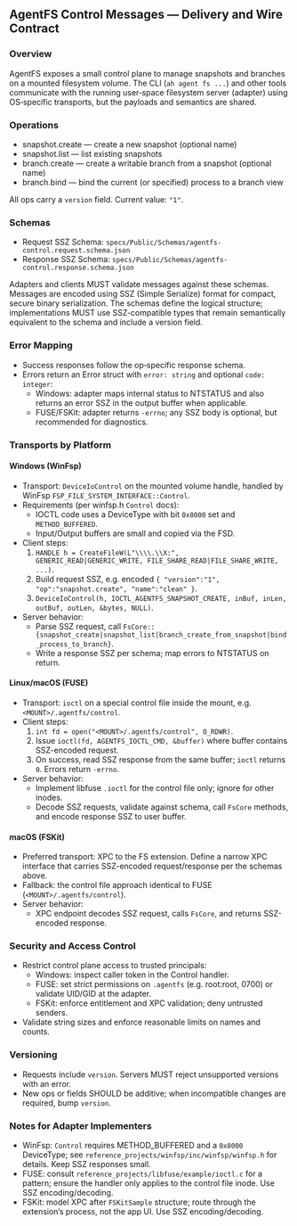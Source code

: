 ## AgentFS Control Messages — Delivery and Wire Contract

### Overview

AgentFS exposes a small control plane to manage snapshots and branches on a mounted filesystem volume. The CLI (`ah agent fs ...`) and other tools communicate with the running user‑space filesystem server (adapter) using OS‑specific transports, but the payloads and semantics are shared.

### Operations

- snapshot.create — create a new snapshot (optional name)
- snapshot.list — list existing snapshots
- branch.create — create a writable branch from a snapshot (optional name)
- branch.bind — bind the current (or specified) process to a branch view

All ops carry a `version` field. Current value: `"1"`.

### Schemas

- Request SSZ Schema: `specs/Public/Schemas/agentfs-control.request.schema.json`
- Response SSZ Schema: `specs/Public/Schemas/agentfs-control.response.schema.json`

Adapters and clients MUST validate messages against these schemas. Messages are encoded using SSZ (Simple Serialize) format for compact, secure binary serialization. The schemas define the logical structure; implementations MUST use SSZ-compatible types that remain semantically equivalent to the schema and include a version field.

### Error Mapping

- Success responses follow the op‑specific response schema.
- Errors return an Error struct with `error: string` and optional `code: integer`:
  - Windows: adapter maps internal status to NTSTATUS and also returns an error SSZ in the output buffer when applicable.
  - FUSE/FSKit: adapter returns `-errno`; any SSZ body is optional, but recommended for diagnostics.

### Transports by Platform

#### Windows (WinFsp)

- Transport: `DeviceIoControl` on the mounted volume handle, handled by WinFsp `FSP_FILE_SYSTEM_INTERFACE::Control`.
- Requirements (per winfsp.h `Control` docs):
  - IOCTL code uses a DeviceType with bit `0x8000` set and `METHOD_BUFFERED`.
  - Input/Output buffers are small and copied via the FSD.
- Client steps:
  1. `HANDLE h = CreateFileW(L"\\\\.\\X:", GENERIC_READ|GENERIC_WRITE, FILE_SHARE_READ|FILE_SHARE_WRITE, ...)`.
  2. Build request SSZ, e.g. encoded `{ "version":"1", "op":"snapshot.create", "name":"clean" }`.
  3. `DeviceIoControl(h, IOCTL_AGENTFS_SNAPSHOT_CREATE, inBuf, inLen, outBuf, outLen, &bytes, NULL)`.
- Server behavior:
  - Parse SSZ request, call `FsCore::{snapshot_create|snapshot_list|branch_create_from_snapshot|bind_process_to_branch}`.
  - Write a response SSZ per schema; map errors to NTSTATUS on return.

#### Linux/macOS (FUSE)

- Transport: `ioctl` on a special control file inside the mount, e.g. `<MOUNT>/.agentfs/control`.
- Client steps:
  1. `int fd = open("<MOUNT>/.agentfs/control", O_RDWR)`.
  2. Issue `ioctl(fd, AGENTFS_IOCTL_CMD, &buffer)` where buffer contains SSZ-encoded request.
  3. On success, read SSZ response from the same buffer; `ioctl` returns `0`. Errors return `-errno`.
- Server behavior:
  - Implement libfuse `.ioctl` for the control file only; ignore for other inodes.
  - Decode SSZ requests, validate against schema, call `FsCore` methods, and encode response SSZ to user buffer.

#### macOS (FSKit)

- Preferred transport: XPC to the FS extension. Define a narrow XPC interface that carries SSZ-encoded request/response per the schemas above.
- Fallback: the control file approach identical to FUSE (`<MOUNT>/.agentfs/control`).
- Server behavior:
  - XPC endpoint decodes SSZ request, calls `FsCore`, and returns SSZ-encoded response.

### Security and Access Control

- Restrict control plane access to trusted principals:
  - Windows: inspect caller token in the Control handler.
  - FUSE: set strict permissions on `.agentfs` (e.g. root:root, 0700) or validate UID/GID at the adapter.
  - FSKit: enforce entitlement and XPC validation; deny untrusted senders.
- Validate string sizes and enforce reasonable limits on names and counts.

### Versioning

- Requests include `version`. Servers MUST reject unsupported versions with an error.
- New ops or fields SHOULD be additive; when incompatible changes are required, bump `version`.

### Notes for Adapter Implementers

- WinFsp: `Control` requires METHOD_BUFFERED and a `0x8000` DeviceType; see `reference_projects/winfsp/inc/winfsp/winfsp.h` for details. Keep SSZ responses small.
- FUSE: consult `reference_projects/libfuse/example/ioctl.c` for a pattern; ensure the handler only applies to the control file inode. Use SSZ encoding/decoding.
- FSKit: model XPC after `FSKitSample` structure; route through the extension’s process, not the app UI. Use SSZ encoding/decoding.
